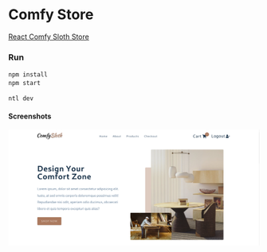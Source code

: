 # Comfy Store

[React Comfy Sloth Store](https://myreact-comfy-sloth-project.netlify.app/)

### Run

```bash
npm install
npm start
```

```bash
ntl dev
```

#### Screenshots

![alt text](image.png)

